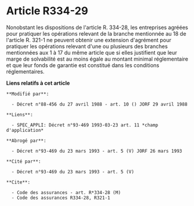 # Article R334-29

Nonobstant les dispositions de l'article R. 334-28, les entreprises agréées pour pratiquer les opérations relevant de la
branche mentionnée au 18 de l'article R. 321-1 ne peuvent obtenir une extension d'agrément pour pratiquer les opérations
relevant d'une ou plusieurs des branches mentionnées aux 1 à 17 du même article que si elles justifient que leur marge de
solvabilité est au moins égale au montant minimal réglementaire et que leur fonds de garantie est constitué dans les
conditions réglementaires.

**Liens relatifs à cet article**

	**Modifié par**:

	  - Décret n°88-456 du 27 avril 1988 - art. 10 () JORF 29 avril 1988

	**Liens**:

	  - SPEC_APPLI: Décret n°93-469 1993-03-23 art. 11 *champ d'application*

	**Abrogé par**:

	  - Décret n°93-469 du 23 mars 1993 - art. 5 (V) JORF 26 mars 1993

	**Cité par**:

	  - Décret n°93-469 du 23 mars 1993 - art. 5 (V)

	**Cite**:

	  - Code des assurances - art. R*334-28 (M)
	  - Code des assurances R334-28, R321-1

